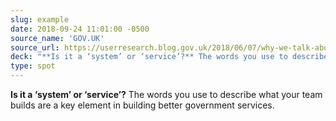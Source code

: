 ```yaml
---
slug: example
date: 2018-09-24 11:01:00 -0500
source_name: 'GOV.UK'
source_url: https://userresearch.blog.gov.uk/2018/06/07/why-we-talk-about-services-not-systems/
deck: "**Is it a ‘system’ or ‘service’?** The words you use to describe what your team builds are a key element in building better government services."
type: spot
---
```


**Is it a ‘system’ or ‘service’?** The words you use to describe what your team builds are a key element in building better government services.
